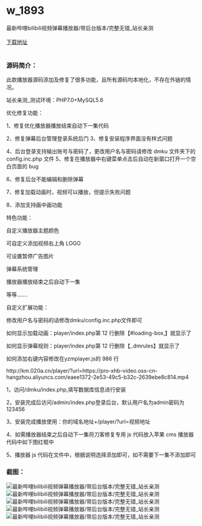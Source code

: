 # w_1893
最新哔哩bilibili视频弹幕播放器/带后台版本/完整无错_站长亲测
<br/></br>
[下载地址](https://www.uuid2.com/1893.html "下载地址")
<br/></br>
<h3>源码简介：</h3>
<p>此款播放器源码添加及修复了很多功能，且所有源码均本地化，不存在外链的情况。<p>
<p>站长亲测_测试环境：PHP7.0+MySQL5.6<p>
<p>优化修复功能：<p>
<p>1、修复优化播放器播放结束自动下一集代码<p>
<p>2、修复弹幕后台管理登录系统后门
3、修复安装程序界面没有样式问题<p>
<p>4、后台登录支持输出账号与密码了，更改用户名与密码请修改 dmku 文件夹下的 config.inc.php 文件
5、修复在播放器中右键菜单点击后自动在新窗口打开一个空白页面的 bug<p>
<p>6、修复后台不能编辑和删除弹幕<p>
<p>7、修复加载动画时，视频可以播放，但提示失败问题<p>
<p>8、添加支持画中画功能<p>
<p>特色功能：<p>
<p>自定义播放器主题颜色<p>
<p>可自定义添加视频右上角 LOGO<p>
<p>可设置暂停广告图片<p>
<p>弹幕系统管理<p>
<p>播放器播放结束之后自动下一集<p>
<p>等等…….<p>
<p>自定义扩展功能：<p>
<p>修改用户名与密码的话修改dmku/config.inc.php文件即可<p>
<p>如何显示加载动画：player/index.php第 12 行删除【#loading-box,】就显示了<p>
<p>如何显示弹幕规则：player/index.php第 12 行删除【,.dmrules】就显示了<p>
<p>如何添加右键内容修改在yzmplayer.js的 986 行<p>
<p>http://km.020a.cn/player/?url=https://pro-xhb-video.oss-cn-hangzhou.aliyuncs.com/eaee1372-2e53-49c5-b32c-2639ebe8c814.mp4<p>
<p>1，访问/dmku/index.php,填写数据库信息进行安装<p>
<p>2，安装完成后访问/admin/index.php登录后台，默认用户名为admin密码为123456<p>
<p>3、安装完成播放使用：你的域名地址+/player/?url=视频地址<p>
<p>4、如需播放器结束之后自动下一集将刀客修复专用 js 代码放入苹果 cms 播放器代码中如下图红框中<p>
<p>5、播放器 js 代码在文件中，根据说明选择添加即可，如不需要下一集不添加即可<p>
<h3>截图：</h3>
<img src="https://www.uuid2.com/wp-content/uploads/img/202112/d3df029596.png" alt="最新哔哩bilibili视频弹幕播放器/带后台版本/完整无错_站长亲测"><img src="https://www.uuid2.com/wp-content/uploads/img/202112/b2063ff255.png" alt="最新哔哩bilibili视频弹幕播放器/带后台版本/完整无错_站长亲测"><img src="https://www.uuid2.com/wp-content/uploads/img/202112/738b7b7690.png" alt="最新哔哩bilibili视频弹幕播放器/带后台版本/完整无错_站长亲测"><img src="https://www.uuid2.com/wp-content/uploads/img/202112/f1540f3762.png" alt="最新哔哩bilibili视频弹幕播放器/带后台版本/完整无错_站长亲测"><img src="https://www.uuid2.com/wp-content/uploads/img/202112/31ce731430.png" alt="最新哔哩bilibili视频弹幕播放器/带后台版本/完整无错_站长亲测">
